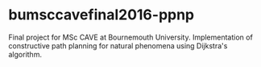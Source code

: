# bumsccavefinal2016-ppnp
Final project for MSc CAVE at Bournemouth University. Implementation of constructive path planning for natural phenomena using Dijkstra's algorithm.

